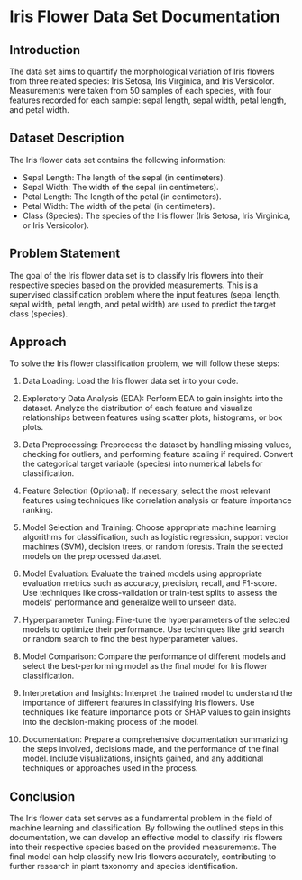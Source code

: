 # Iris Flower Data Set Documentation

## Introduction
The data set aims to quantify the morphological variation of Iris flowers from three related species: Iris Setosa, Iris Virginica, and Iris Versicolor. Measurements were taken from 50 samples of each species, with four features recorded for each sample: sepal length, sepal width, petal length, and petal width. 

## Dataset Description
The Iris flower data set contains the following information:

- Sepal Length: The length of the sepal (in centimeters).
- Sepal Width: The width of the sepal (in centimeters).
- Petal Length: The length of the petal (in centimeters).
- Petal Width: The width of the petal (in centimeters).
- Class (Species): The species of the Iris flower (Iris Setosa, Iris Virginica, or Iris Versicolor).

## Problem Statement
The goal of the Iris flower data set is to classify Iris flowers into their respective species based on the provided measurements. This is a supervised classification problem where the input features (sepal length, sepal width, petal length, and petal width) are used to predict the target class (species). 

## Approach
To solve the Iris flower classification problem, we will follow these steps:

1. Data Loading: Load the Iris flower data set into your code.

2. Exploratory Data Analysis (EDA): Perform EDA to gain insights into the dataset. Analyze the distribution of each feature and visualize relationships between features using scatter plots, histograms, or box plots.

3. Data Preprocessing: Preprocess the dataset by handling missing values, checking for outliers, and performing feature scaling if required. Convert the categorical target variable (species) into numerical labels for classification.

4. Feature Selection (Optional): If necessary, select the most relevant features using techniques like correlation analysis or feature importance ranking.

5. Model Selection and Training: Choose appropriate machine learning algorithms for classification, such as logistic regression, support vector machines (SVM), decision trees, or random forests. Train the selected models on the preprocessed dataset.

6. Model Evaluation: Evaluate the trained models using appropriate evaluation metrics such as accuracy, precision, recall, and F1-score. Use techniques like cross-validation or train-test splits to assess the models' performance and generalize well to unseen data.

7. Hyperparameter Tuning: Fine-tune the hyperparameters of the selected models to optimize their performance. Use techniques like grid search or random search to find the best hyperparameter values.

8. Model Comparison: Compare the performance of different models and select the best-performing model as the final model for Iris flower classification.

9. Interpretation and Insights: Interpret the trained model to understand the importance of different features in classifying Iris flowers. Use techniques like feature importance plots or SHAP values to gain insights into the decision-making process of the model.

10. Documentation: Prepare a comprehensive documentation summarizing the steps involved, decisions made, and the performance of the final model. Include visualizations, insights gained, and any additional techniques or approaches used in the process.

## Conclusion
The Iris flower data set serves as a fundamental problem in the field of machine learning and classification. By following the outlined steps in this documentation, we can develop an effective model to classify Iris flowers into their respective species based on the provided measurements. The final model can help classify new Iris flowers accurately, contributing to further research in plant taxonomy and species identification.
